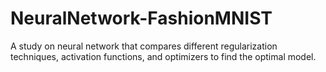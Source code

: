 # NeuralNetwork-FashionMNIST
A study on neural network that compares different regularization techniques, activation functions, and optimizers to find the optimal model.
